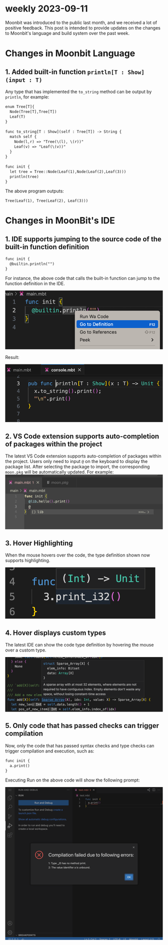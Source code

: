 # weekly 2023-09-11

Moonbit was introduced to the public last month, and we received a lot of positive feedback. This post is intended to provide updates on the changes to Moonbit's language and build system over the past week.

<!--truncate-->

# Changes in Moonbit Language

## 1. Added built-in function `println[T : Show](input : T)`

Any type that has implemented the `to_string` method can be output by `println`, for example:

```
enum Tree[T]{
  Node(Tree[T],Tree[T])
  Leaf(T)
}

func to_string[T : Show](self : Tree[T]) -> String {
  match self {
    Node(l,r) => "Tree(\(l), \(r))"
    Leaf(v) => "Leaf(\(v))"
  }
}

func init {
  let tree = Tree::Node(Leaf(1),Node(Leaf(2),Leaf(3)))
  println(tree)
}
```

The above program outputs:

```
Tree(Leaf(1), Tree(Leaf(2), Leaf(3)))
```

# Changes in MoonBit's IDE

## 1. IDE supports jumping to the source code of the built-in function definition

```
func init {
  @builtin.println("")
}
```

For instance, the above code that calls the built-in function can jump to the function definition in the IDE.

![函数定义|690x256](./gotodef.png)

Result:

![output|690x254](./gotodef-result.png)

## 2. VS Code extension supports auto-completion of packages within the project

The latest VS Code extension supports auto-completion of packages within the project. Users only need to input `@` on the keyboard to display the package list. After selecting the package to import, the corresponding `moon.pkg` will be automatically updated. For example:
![2|690x239](./pkgcompletion.png)

## 3. Hover Highlighting

When the mouse hovers over the code, the type definition shown now supports highlighting.

![高亮|480x164](./hover-highlight.png)

## 4. Hover displays custom types

The latest IDE can show the code type definition by hovering the mouse over a custom type.

![自定义类型|690x239](./hover-type.png)

## 5. Only code that has passed checks can trigger compilation

Now, only the code that has passed syntax checks and type checks can trigger compilation and execution, such as:

```
func init {
  a.print()
}
```

Executing Run on the above code will show the following prompt:

![截屏2023-09-11 15.46.16|514x499](./compilation-error.png)
